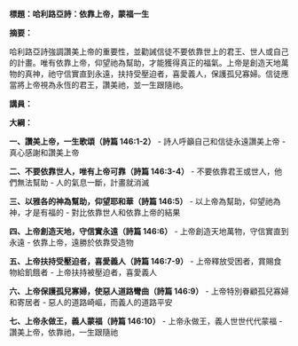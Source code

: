 **標題：哈利路亞詩：依靠上帝，蒙福一生**

**摘要：**

哈利路亞詩強調讚美上帝的重要性，並勸誡信徒不要依靠世上的君王、世人或自己的計畫。唯有依靠上帝，仰望祂為幫助，才能獲得真正的福氣。上帝是創造天地萬物的真神，祂守信實直到永遠，扶持受壓迫者，喜愛義人，保護孤兒寡婦。信徒應當將上帝視為永恆的君王，讚美祂，並一生跟隨祂。

**講員：**

**大綱：**

**一、讚美上帝，一生歌頌（詩篇 146:1-2）**
    - 詩人呼籲自己和信徒永遠讚美上帝
    - 真心感謝和讚美上帝

**二、不要依靠世人，唯有上帝可靠（詩篇 146:3-4）**
    - 不要依靠君王或世人，他們無法幫助
    - 人的氣息一斷，計畫就消滅

**三、以雅各的神為幫助，仰望耶和華（詩篇 146:5）**
    - 以上帝為幫助，仰望祂為神，才是有福的
    - 對比依靠世人和依靠上帝的結果

**四、上帝創造天地，守信實永遠（詩篇 146:6）**
    - 上帝創造天地萬物，守信實直到永遠
    - 依靠上帝，遠勝於依靠受造物

**五、上帝扶持受壓迫者，喜愛義人（詩篇 146:7-9）**
    - 上帝釋放受困者，賞賜食物給飢餓者
    - 上帝扶持被壓迫者，喜愛義人

**六、上帝保護孤兒寡婦，使惡人道路彎曲（詩篇 146:9）**
    - 上帝特別眷顧孤兒寡婦和寄居者
    - 惡人的道路崎嶇，而義人的道路平安

**七、上帝永做王，義人蒙福（詩篇 146:10）**
    - 上帝永做王，義人世世代代蒙福
    - 讚美上帝，依靠祂，一生跟隨祂